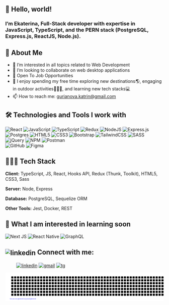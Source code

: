 ## 👋 Hello, world! 
### I’m Ekaterina, Full-Stack developer with expertise in JavaScript, TypeScript, and the PERN stack (PostgreSQL, Express.js, ReactJS, Node.js).
##  🚀 About Me 

- 👀 I’m interested in all topics related to Web Development
- 💞️ I’m looking to collaborate on web desktop applications
- 💼 Open To Job Opportunities
- 🌱 I enjoy spending my free time exploring new destinations🌎, engaging in outdoor activities🤸🏻‍♀️, and learning new tech stacks💻
- 📫 How to reach me: gurianova.katrin@gmail.com

## 🛠 Technologies and Tools I work with

![React](https://img.shields.io/badge/react-black.svg?style=for-the-badge&logo=react&logoColor=%2361DAFB)
![JavaScript](https://img.shields.io/badge/javascript-%23323330.svg?style=for-the-badge&logo=javascript&logoColor=%23F7DF1E)
![TypeScript](https://img.shields.io/badge/typescript-%23007ACC.svg?style=for-the-badge&logo=typescript&logoColor=white)
![Redux](https://img.shields.io/badge/redux-%23593d88.svg?style=for-the-badge&logo=redux&logoColor=white)
![NodeJS](https://img.shields.io/badge/node.js-6DA55F?style=for-the-badge&logo=node.js&logoColor=white)
![Express.js](https://img.shields.io/badge/express.js-%23404d59.svg?style=for-the-badge&logo=express&logoColor=%2361DAFB)
![Postgres](https://img.shields.io/badge/postgres-%23316192.svg?style=for-the-badge&logo=postgresql&logoColor=white)
![HTML5](https://img.shields.io/badge/html5-%23E34F36.svg?style=for-the-badge&logo=html5&logoColor=black)
![CSS3](https://img.shields.io/badge/css3-grey.svg?style=for-the-badge&logo=css3&logoColor=blue)
![Bootstrap](https://img.shields.io/badge/bootstrap-%23563D7C.svg?style=for-the-badge&logo=bootstrap&logoColor=white)
![TailwindCSS](https://img.shields.io/badge/tailwindcss-%2338B2AC.svg?style=for-the-badge&logo=tailwind-css&logoColor=white)
![SASS](https://img.shields.io/badge/SASS-hotpink.svg?style=for-the-badge&logo=SASS&logoColor=white)
![jQuery](https://img.shields.io/badge/jquery-%230769AD.svg?style=for-the-badge&logo=jquery&logoColor=white)
![NPM](https://img.shields.io/badge/NPM-%23000000.svg?style=for-the-badge&logo=npm&logoColor=white)
![Postman](https://img.shields.io/badge/Postman-FF6C37?style=for-the-badge&logo=postman&logoColor=white)\
![GitHub](https://img.shields.io/badge/Github_Pages-%23121011.svg?style=for-the-badge&logo=github&logoColor=white)
![Figma](https://img.shields.io/badge/figma-%23F24E1E.svg?style=for-the-badge&logo=figma&logoColor=white)

## 👩🏻‍💻 Tech Stack

**Client:** TypeScript, JS, React, Hooks API, Redux (Thunk, Toolkit), HTML5, CSS3, Sass

**Server:** Node, Express

**Database:** PostgreSQL, Sequelize ORM

**Other Tools:** Jest, Docker, REST



## 👾 What I am interested in learning soon
![Next JS](https://img.shields.io/badge/Next-black?style=for-the-badge&logo=next.js&logoColor=white)
![React Native](https://img.shields.io/badge/react_native-%2320232a.svg?style=for-the-badge&logo=react&logoColor=%2361DAFB)
![GraphQL](https://img.shields.io/badge/-GraphQL-E10098?style=for-the-badge&logo=graphql&logoColor=white)

## <img align="center" src="https://www.svgrepo.com/show/440486/earth.svg" alt="linkedin" height="35" width="35" /> Connect with me:
<p>
&nbsp &nbsp &nbsp &nbsp &nbsp<a href="https://www.linkedin.com/in/ekaterina-gurianova/" target="blank" margin-rightt="20"><img align="center" src="https://www.svgrepo.com/show/35519/linkedin-logo.svg" alt="linkedin" height="30" width="40" /></a>
    <a href="mailto:gurianova.katrin@gmail.com" target="blank"><img align="center" src="https://www.svgrepo.com/show/444193/brand-google-gmail.svg" alt="gmail" height="40" width="40" /></a>
  <a href="https://t.me/k3ttrin" target="blank"><img align="center" src="https://www.svgrepo.com/show/204357/telegram.svg" alt="tg" height="35" width="40" /></a>
</p>

![gitartwork](gitartwork.svg)


<!---
k3rina/k3rina is a ✨ special ✨ repository because its `README.md` (this file) appears on your GitHub profile.
You can click the Preview link to take a look at your changes.
--->
